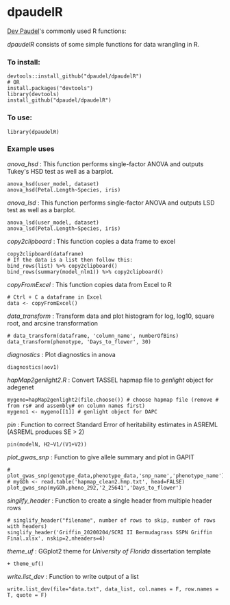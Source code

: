 # dpaudelR
[Dev Paudel](https://dpaudel.github.io/)'s commonly used R functions:

_dpaudelR_ consists of some simple functions for data wrangling in R.

### To install:

```
devtools::install_github("dpaudel/dpaudelR") 
# OR
install.packages("devtools")
library(devtools)
install_github("dpaudel/dpaudelR") 
```

### To use:

```
library(dpaudelR)
```

### Example uses

_anova_hsd_ : This function performs single-factor ANOVA and outputs Tukey's HSD test as well as a barplot.

```
anova_hsd(user_model, dataset)
anova_hsd(Petal.Length~Species, iris)
```

_anova_lsd_ : This function performs single-factor ANOVA and outputs LSD test as well as a barplot.

```
anova_lsd(user_model, dataset)
anova_lsd(Petal.Length~Species, iris)
```


_copy2clipboard_ : This function copies a data frame to excel

```
copy2clipboard(dataframe)
# If the data is a list then follow this:
bind_rows(list) %>% copy2clipboard()
bind_rows(summary(model_nlm1)) %>% copy2clipboard()
```

_copyFromExcel_ : This function copies data from Excel to R

```
# Ctrl + C a dataframe in Excel
data <- copyFromExcel()
```

_data_transform_ : Transform data and plot histogram for log, log10, square root, and arcsine transformation

```
# data_transform(dataframe, 'column_name', numberOfBins)
data_transform(phenotype, 'Days_to_flower', 30)
```
_diagnostics_ : Plot diagnostics in anova

```
diagnostics(aov1)
```

_hapMap2genlight2.R_ : Convert TASSEL hapmap file to _genlight_ object for adegenet

```
mygeno=hapMap2genlight2(file.choose()) # choose hapmap file (remove # from rs# and assembly# on column names first)
mygeno1 <- mygeno[[1]] # genlight object for DAPC
```

_pin_ : Function to correct Standard Error of heritability estimates in ASREML (ASREML produces SE > 2)

```
pin(modelN, H2~V1/(V1+V2))
```

_plot_gwas_snp_ : Function to give allele summary and plot in GAPIT

```
# plot_gwas_snp(genotype_data,phenotype_data,'snp_name','phenotype_name')
# myGDh <- read.table('hapmap_clean2.hmp.txt', head=FALSE) 
plot_gwas_snp(myGDh,pheno_292,'2_25641','Days_to_flower')

```

_singlify_header_ : Function to create a single header from multiple header rows

```
# singlify_header("filename", number of rows to skip, number of rows with headers)
singlify_header('Griffin_20200204/SCRI II Bermudagrass SSPN Griffin Final.xlsx', nskip=2,nheaders=4)
```

_theme_uf_ : GGplot2 theme for _University of Florida_ dissertation template

```
+ theme_uf()
```

_write.list_dev_ : Function to write output of a list 

```
write.list_dev(file="data.txt", data_list, col.names = F, row.names = T, quote = F)
```

